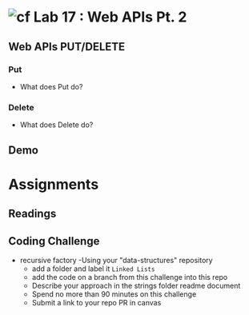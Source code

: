 # ![cf](http://i.imgur.com/7v5ASc8.png) Lab 17 : Web APIs Pt. 2

## Web APIs PUT/DELETE

### Put
- What does Put do?

### Delete
- What does Delete do?

## Demo

# Assignments

## Readings

## Coding Challenge

- recursive factory
-Using your "data-structures" repository
  - add a folder and label it `Linked Lists`
  - add the code on a branch from this challenge into this repo
  - Describe your approach in the strings folder readme document
  - Spend no more than 90 minutes on this challenge
  - Submit a link to your repo PR in canvas